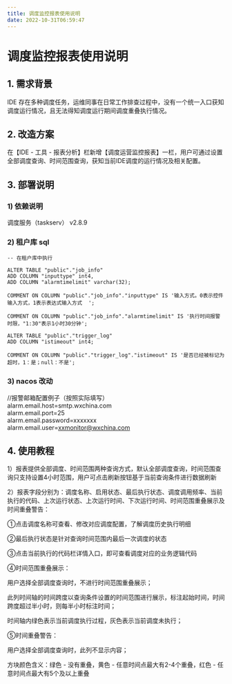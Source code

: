 ```yaml
---
title: 调度监控报表使用说明
date: 2022-10-31T06:59:47
---
```


# 调度监控报表使用说明

## 1\. 需求背景

IDE 存在多种调度任务，运维同事在日常工作排查过程中，没有一个统一入口获知调度运行情况，且无法得知调度运行期间调度重叠执行情况。

## 2\. 改造方案

在【IDE - 工具 - 报表分析】栏新增【调度运营监控报表】一栏，用户可通过设置全部调度查询、时间范围查询，获知当前IDE调度的运行情况及相关配置。

## 3\. 部署说明

### 1) 依赖说明

调度服务（taskserv） v2.8.9

### 2) 租户库 sql

```
-- 在租户库中执行

ALTER TABLE "public"."job_info"
ADD COLUMN "inputtype" int4,
ADD COLUMN "alarmtimelimit" varchar(32);

COMMENT ON COLUMN "public"."job_info"."inputtype" IS '输入方式。0表示控件输入方式，1表示表达式输入方式  ';

COMMENT ON COLUMN "public"."job_info"."alarmtimelimit" IS '执行时间报警时限，"1:30"表示1小时30分钟';

ALTER TABLE "public"."trigger_log"
ADD COLUMN "istimeout" int4;

COMMENT ON COLUMN "public"."trigger_log"."istimeout" IS '是否已经被标记为超时，1：是；null：不是';  
```

### 3) nacos 改动

//报警邮箱配置例子（按照实际填写）  
alarm.email.host=smtp.wxchina.com  
alarm.email.port=25  
alarm.email.password=xxxxxxx  
alarm.email.user=xxmonitor@wxchina.com

## 4\. 使用教程

1）报表提供全部调度、时间范围两种查询方式，默认全部调度查询，时间范围查询只支持设置4小时范围，用户可点击刷新按钮基于当前查询条件进行数据刷新

2）报表字段分别为：调度名称、启用状态、最后执行状态、调度调用频率、当前执行的代码、上次运行状态、上次运行时间、下次运行时间、时间范围重叠展示及时间重叠警告：

①点击调度名称可查看、修改对应调度配置，了解调度历史执行明细

②最后执行状态是针对查询时间范围内最后一次调度的状态

③点击当前执行的代码栏详情入口，即可查看调度对应的业务逻辑代码

④时间范围重叠展示：

用户选择全部调度查询时，不进行时间范围重叠展示；

此列时间轴的时间跨度以查询条件设置的时间范围进行展示，标注起始时间，时间跨度超过半小时，则每半小时标注时间；

时间轴内绿色表示当前调度执行过程，灰色表示当前调度未执行；

⑤时间重叠警告：

用户选择全部调度查询时，此列不显示内容；

方块颜色含义：绿色 - 没有重叠，黄色 - 任意时间点最大有2-4个重叠，红色 - 任意时间点最大有5个及以上重叠